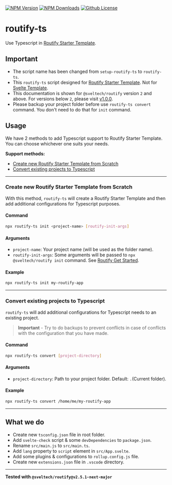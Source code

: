 [![NPM Version](https://badgen.net/npm/v/routify-ts?color=red&icon=npm&label=version)](https://npmjs.com/package/routify-ts)
[![NPM Downloads](https://badgen.net/npm/dt/routify-ts?color=blue&label=downloads)](https://npmjs.com/package/routify-ts)
[![Github License](https://badgen.net/github/license/lamualfa/routify-ts?color=purple&label=license)](https://github.com/lamualfa/routify-ts/blob/master/LICENSE)

# routify-ts

Use Typescript in [Routify Starter Template](https://github.com/roxiness/routify-starter).

## Important

- The script name has been changed from `setup-routify-ts` to `routify-ts`.
- This `routify-ts` script designed for [Routify Starter Template](https://github.com/roxiness/routify-starter). Not for [Svelte Template](https://github.com/sveltejs/template).
- This documentation is shown for `@sveltech/routify` version `2` and above. For versions below `2`, please visit [v1.0.0](https://github.com/lamualfa/routify-ts/tree/v1.0.0).
- Please backup your project folder before use `routify-ts convert` command. You don't need to do that for `init` command.

## Usage

We have 2 methods to add Typescript support to Routify Starter Template. You can choose whichever one suits your needs.

**Support methods:**

- [Create new Routify Starter Template from Scratch](https://github.com/lamualfa/routify-ts#Create-new-Routify-Starter-Template-from-Scratch)
- [Convert existing projects to Typescript](https://github.com/lamualfa/routify-ts#Convert-existing-projects-to-Typescript)

<hr>

### Create new Routify Starter Template from Scratch

With this method, `routify-ts` will create a Routify Starter Template and then add additional configurations for Typescript purposes.

#### Command

```bash
npx routify-ts init <project-name> [routify-init-args]
```

#### Arguments

- `project-name`: Your project name (will be used as the folder name).
- `routify-init-args`: Some arguments will be passed to `npx @sveltech/routify init` command. See [Routify Get Started](https://github.com/roxiness/routify-starter#starter-templates).

#### Example

```bash
npx routify-ts init my-routify-app
```

<hr>

### Convert existing projects to Typescript

`routify-ts` will add additional configurations for Typescript needs to an existing project.

> **Important** - Try to do backups to prevent conflicts in case of conflicts with the configuration that you have made.

#### Command

```bash
npx routify-ts convert [project-directory]
```

#### Arguments

- `project-directory`: Path to your project folder. Default: `.`(Current folder).

#### Example

```bash
npx routify-ts convert /home/me/my-routify-app
```

<hr>

## What we do

- Create new `tsconfig.json` file in root folder.
- Add `svelte-check` script & some `devDependencies` to `package.json`.
- Rename `src/main.js` to `src/main.ts`.
- Add `lang` property to `script` element in `src/App.svelte`.
- Add some plugins & configurations to `rollup.config.js` file.
- Create new `extensions.json` file in `.vscode` directory.

<hr/>

**Tested with `@sveltech/routify@v2.5.1-next-major`**

